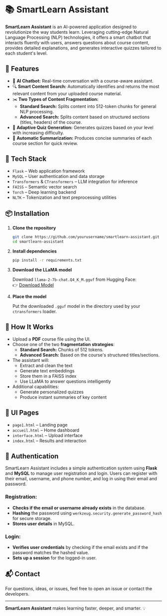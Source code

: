 # 📚 SmartLearn Assistant

**SmartLearn Assistant** is an AI-powered application designed to revolutionize the way students learn. Leveraging cutting-edge Natural Language Processing (NLP) technologies, it offers a smart chatbot that interacts fluently with users, answers questions about course content, provides detailed explanations, and generates interactive quizzes tailored to each student's level.

## 🚀 Features

- 🧠 **AI Chatbot:** Real-time conversation with a course-aware assistant.
- 🔍 **Smart Content Search:** Automatically identifies and returns the most relevant content from your uploaded course material.
- ✂️ **Two Types of Content Fragmentation:**
  - **Standard Search:** Splits content into 512-token chunks for general NLP processing.
  - **Advanced Search:** Splits content based on structured sections (titles, headers) of the course.
- 📝 **Adaptive Quiz Generation:** Generates quizzes based on your level with increasing difficulty.
- 📄 **Automatic Summarization:** Produces concise summaries of each course section for quick review.

## 🧰 Tech Stack

- `Flask` – Web application framework  
- `MySQL` – User authentication and data storage  
- `Transformers` & `CTransformers` – LLM integration for inference  
- `FAISS` – Semantic vector search  
- `Torch` – Deep learning backend  
- `NLTK` – Tokenization and text preprocessing utilities  

## 📦 Installation

1. **Clone the repository**
   ```bash
   git clone https://github.com/yourusername/smartlearn-assistant.git
   cd smartlearn-assistant
   ```

2. **Install dependencies**
   ```bash
   pip install -r requirements.txt
   ```

3. **Download the LLaMA model**

   Download `llama-2-7b-chat.Q4_K_M.gguf` from Hugging Face:  
   👉 [Download Model](https://huggingface.co/TheBloke/Llama-2-7B-Chat-GGUF/resolve/main/llama-2-7b-chat.Q4_K_M.gguf)

4. **Place the model**

   Put the downloaded `.gguf` model in the directory used by your `ctransformers` loader.

## 🧪 How It Works

- Upload a **PDF** course file using the UI.
- Choose one of the two **fragmentation strategies**:
  - **Standard Search:** Chunks of 512 tokens.
  - **Advanced Search:** Based on the course's structured titles/sections.
- The assistant will:
  - Extract and clean the text
  - Generate text embeddings
  - Store them in a FAISS index
  - Use LLaMA to answer questions intelligently
- Additional capabilities:
  - Generate personalized quizzes
  - Produce instant summaries of key content

## 📸 UI Pages

- `page1.html` – Landing page  
- `accueil.html` – Home dashboard  
- `interface.html` – Upload interface  
- `index.html` – Results and interaction  

## 🔐 Authentication

SmartLearn Assistant includes a simple authentication system using **Flask** and **MySQL** to manage user registration and login. Users can register with their email, username, and phone number, and log in using their email and password.

### Registration:
- **Checks if the email or username already exists** in the database.
- **Hashing** the password using `werkzeug.security.generate_password_hash` for secure storage.
- **Stores user details** in MySQL.

### Login:
- **Verifies user credentials** by checking if the email exists and if the password matches the hashed value.
- **Sets up a session** for the logged-in user.

## 📬 Contact

For questions, ideas, or issues, feel free to open an issue or contact the developers.

---

**SmartLearn Assistant** makes learning faster, deeper, and smarter. 💡
